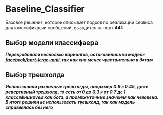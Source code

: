 # Baseline_Classifier

Базовое решение, которое описывает подход по реализации сервиса для классификации сообщений, выводится на порт **443**

## Выбор модели классифаера

***Перепробовали несколько вариантов, остановились на модели [facebook/bart-large-mnli](https://huggingface.co/facebook/bart-large-mnli), так как она менее чувствительна к ботам***

## Выбор трешхолда

***Использовали различные трешхолды, например 0.9 и 0.45, даже реверсивный трешхолд, то есть от 0 до 0.3 и от 0.7 до 1 классифицируем как бота, а промежуточные значения как человека. В итоге решили не использовать трешхолд, так как модель справлялась без него***